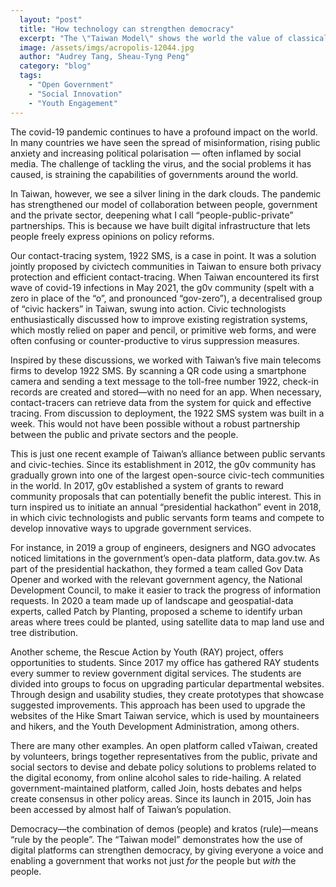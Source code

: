 ```yaml
---
  layout: "post"
  title: "How technology can strengthen democracy"
  excerpt: "The \"Taiwan Model\" shows the world the value of classical democracy in the digital age."
  image: /assets/imgs/acropolis-12044.jpg
  author: "Audrey Tang, Sheau-Tyng Peng"
  category: "blog"
  tags: 
    - "Open Government"
    - "Social Innovation"
    - "Youth Engagement"
---
```


The covid-19 pandemic continues to have a profound impact on the world. In many countries we have seen the spread of misinformation, rising public anxiety and increasing political polarisation — often inflamed by social media. The challenge of tackling the virus, and the social problems it has caused, is straining the capabilities of governments around the world.

In Taiwan, however, we see a silver lining in the dark clouds. The pandemic has strengthened our model of collaboration between people, government and the private sector, deepening what I call “people-public-private” partnerships. This is because we have built digital infrastructure that lets people freely express opinions on policy reforms.

Our contact-tracing system, 1922 SMS, is a case in point. It was a solution jointly proposed by civictech communities in Taiwan to ensure both privacy protection and efficient contact-tracing. When Taiwan encountered its first wave of covid-19 infections in May 2021, the g0v community (spelt with a zero in place of the “o”, and pronounced “gov-zero”), a decentralised group of “civic hackers” in Taiwan, swung into action. Civic technologists enthusiastically discussed how to improve existing registration systems, which mostly relied on paper and pencil, or primitive web forms, and were often confusing or counter-productive to virus suppression measures.

Inspired by these discussions, we worked with Taiwan’s five main telecoms firms to develop 1922 SMS. By scanning a QR code using a smartphone camera and sending a text message to the toll-free number 1922, check-in records are created and stored—with no need for an app. When necessary, contact-tracers can retrieve data from the system for quick and effective tracing. From discussion to deployment, the 1922 SMS system was built in a week. This would not have been possible without a robust partnership between the public and private sectors and the people.

This is just one recent example of Taiwan’s alliance between public servants and civic-techies. Since its establishment in 2012, the g0v community has gradually grown into one of the largest open-source civic-tech communities in the world. In 2017, g0v established a system of grants to reward community proposals that can potentially benefit the public interest. This in turn inspired us to initiate an annual “presidential hackathon” event in 2018, in which civic technologists and public servants form teams and compete to develop innovative ways to upgrade government services.

For instance, in 2019 a group of engineers, designers and NGO advocates noticed limitations in the government’s open-data platform, data.gov.tw. As part of the presidential hackathon, they formed a team called Gov Data Opener and worked with the relevant government agency, the National Development Council, to make it easier to track the progress of information requests. In 2020 a team made up of landscape and geospatial-data experts, called Patch by Planting, proposed a scheme to identify urban areas where trees could be planted, using satellite data to map land use and tree distribution.

Another scheme, the Rescue Action by Youth (RAY) project, offers opportunities to students. Since 2017 my office has gathered RAY students every summer to review government digital services. The students are divided into groups to focus on upgrading particular departmental websites. Through design and usability studies, they create prototypes that showcase suggested improvements. This approach has been used to upgrade the websites of the Hike Smart Taiwan service, which is used by mountaineers and hikers, and the Youth Development Administration, among others.

There are many other examples. An open platform called vTaiwan, created by volunteers, brings together representatives from the public, private and social sectors to devise and debate policy solutions to problems related to the digital
economy, from online alcohol sales to ride-hailing. A related government-maintained platform, called Join, hosts debates and helps create consensus in other policy areas. Since its launch in 2015, Join has been accessed by almost half of Taiwan’s population.

Democracy—the combination of demos (people) and kratos (rule)—means “rule by the people”.  The “Taiwan model” demonstrates how the use of digital platforms can strengthen democracy, by giving everyone a voice and enabling a government that works not just _for_ the people but _with_ the people.
